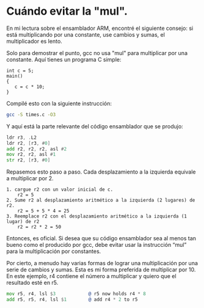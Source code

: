 # Cuándo evitar la "mul".

En mi lectura sobre el ensamblador ARM, encontré el siguiente consejo: si está multiplicando por una constante, use cambios y sumas, el multiplicador es lento.

Solo para demostrar el punto, gcc no usa "mul" para multiplicar por una constante. Aquí tienes un programa C simple:

```clang
int c = 5;
main()
{
   c = c * 10;
}
```

Compilé esto con la siguiente instrucción:

```bash
gcc -S times.c -O3
```

Y aquí está la parte relevante del código ensamblador que se produjo:

```asm
ldr r3, .L2
ldr r2, [r3, #0]
add r2, r2, r2, asl #2
mov r2, r2, asl #1
str r2, [r3, #0]
```

Repasemos esto paso a paso. Cada desplazamiento a la izquierda equivale a multiplicar por 2.

```
1. cargue r2 con un valor inicial de c.
    r2 = 5
2. Sume r2 al desplazamiento aritmético a la izquierda (2 lugares) de r2.
    r2 = 5 + 5 * 4 = 25
3. Reemplace r2 con el desplazamiento aritmético a la izquierda (1 lugar) de r2
    r2 = r2 * 2 = 50
```

Entonces, es oficial. Si desea que su código ensamblador sea al menos tan bueno como el producido por gcc, debe evitar usar la instrucción “mul” para la multiplicación por constantes.

Por cierto, a menudo hay varias formas de lograr una multiplicación por una serie de cambios y sumas. Esta es mi forma preferida de multiplicar por 10. En este ejemplo, r4 contiene el número a multiplicar y quiero que el resultado esté en r5.

```asm
mov r5, r4, lsl $3            @ r5 now holds r4 * 8
add r5, r5, r4, lsl $1        @ add r4 * 2 to r5
```
